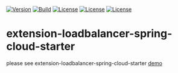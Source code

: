 [![Version](https://img.shields.io/maven-central/v/io.github.easyretrofit/extension-loadbalancer-spring-cloud-starter?logo=apache-maven&style=flat-square)](https://central.sonatype.com/artifact/io.github.easyretrofit/extension-loadbalancer-spring-cloud-starter)
[![Build](https://github.com/easyretrofit/extension-loadbalancer-spring-cloud-starter/actions/workflows/build.yml/badge.svg)](https://github.com/easyretrofit/extension-loadbalancer-spring-cloud-starter/actions/workflows/build.yml/badge.svg)
[![License](https://img.shields.io/github/license/easyretrofit/extension-loadbalancer-spring-cloud-starter.svg)](http://www.apache.org/licenses/LICENSE-2.0)
[![License](https://img.shields.io/badge/JDK-8+-4EB1BA.svg)](https://docs.oracle.com/javase/8/)
[![License](https://img.shields.io/badge/spring--boot-2.0.0+-green.svg)]()

# extension-loadbalancer-spring-cloud-starter

please see extension-loadbalancer-spring-cloud-starter [demo](https://github.com/liuziyuan/easy-retrofit-demo/tree/main/retrofit-spring-loadbalancer-samples)